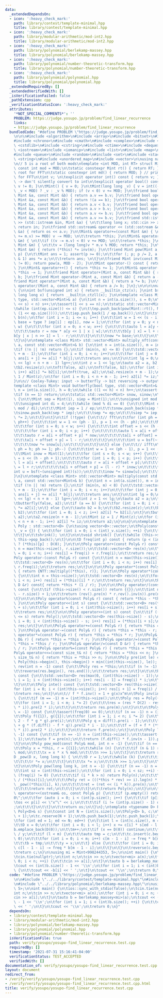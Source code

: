 ```yaml
---
data:
  _extendedDependsOn:
  - icon: ':heavy_check_mark:'
    path: library/contest/template-minimal.hpp
    title: library/contest/template-minimal.hpp
  - icon: ':heavy_check_mark:'
    path: library/modular-arithmetic/mod-int2.hpp
    title: library/modular-arithmetic/mod-int2.hpp
  - icon: ':heavy_check_mark:'
    path: library/polynomial/berlekamp-massey.hpp
    title: library/polynomial/berlekamp-massey.hpp
  - icon: ':heavy_check_mark:'
    path: library/polynomial/number-theoretic-transform.hpp
    title: library/polynomial/number-theoretic-transform.hpp
  - icon: ':heavy_check_mark:'
    path: library/polynomial/polynomial.hpp
    title: library/polynomial/polynomial.hpp
  _extendedRequiredBy: []
  _extendedVerifiedWith: []
  _isVerificationFailed: false
  _pathExtension: cpp
  _verificationStatusIcon: ':heavy_check_mark:'
  attributes:
    '*NOT_SPECIAL_COMMENTS*': ''
    PROBLEM: https://judge.yosupo.jp/problem/find_linear_recurrence
    links:
    - https://judge.yosupo.jp/problem/find_linear_recurrence
  bundledCode: "#define PROBLEM \"https://judge.yosupo.jp/problem/find_linear_recurrence\"\
    \n\n\n#include <algorithm>\n#include <array>\n#include <bitset>\n#include <cassert>\n\
    #include <chrono>\n#include <cmath>\n#include <complex>\n#include <cstdio>\n#include\
    \ <cstdlib>\n#include <cstring>\n#include <ctime>\n#include <deque>\n#include\
    \ <iostream>\n#include <iomanip>\n#include <list>\n#include <map>\n#include <numeric>\n\
    #include <queue>\n#include <random>\n#include <set>\n#include <stack>\n#include\
    \ <string>\n#include <unordered_map>\n#include <vector>\n\nusing namespace std;\n\
    \n// 5 is a root of both mods\ntemplate <int MOD, int RT> struct Mint {\n\tstatic\
    \ const int mod = MOD;\n\tstatic constexpr Mint rt() { return RT; } // primitive\
    \ root for FFT\n\tstatic constexpr int md() { return MOD; } // primitive root\
    \ for FFT\n\tint v; \n\texplicit operator int() const { return v; } // explicit\
    \ -> don't silently convert to int\n\texplicit operator bool() const { return\
    \ v != 0; }\n\tMint() { v = 0; }\n\tMint(long long _v) { v = int((-MOD <= _v &&\
    \ _v < MOD) ? _v : _v % MOD); if (v < 0) v += MOD; }\n\tfriend bool operator==(const\
    \ Mint &a, const Mint &b) { return a.v == b.v; }\n\tfriend bool operator!=(const\
    \ Mint &a, const Mint &b) { return !(a == b); }\n\tfriend bool operator<(const\
    \ Mint &a, const Mint &b) { return a.v < b.v; }\n\tfriend bool operator>(const\
    \ Mint &a, const Mint &b) { return a.v > b.v; }\n\tfriend bool operator<=(const\
    \ Mint &a, const Mint &b) { return a.v <= b.v; }\n\tfriend bool operator>=(const\
    \ Mint &a, const Mint &b) { return a.v >= b.v; }\n\tfriend std::istream& operator\
    \ >> (std::istream &in, Mint &a) { \n\t\tlong long x; std::cin >> x; a = Mint(x);\
    \ return in; }\n\tfriend std::ostream& operator << (std::ostream &os, const Mint\
    \ &a) { return os << a.v; }\n\tMint& operator+=(const Mint &m) { \n\t\tif ((v\
    \ += m.v) >= MOD) v -= MOD; \n\t\treturn *this; }\n\tMint& operator-=(const Mint\
    \ &m) { \n\t\tif ((v -= m.v) < 0) v += MOD; \n\t\treturn *this; }\n\tMint& operator*=(const\
    \ Mint &m) { \n\t\tv = (long long)v * m.v % MOD; return *this; }\n\tMint& operator/=(const\
    \ Mint &m) { return (*this) *= inv(m); }\n\tfriend Mint pow(Mint a, long long\
    \ p) {\n\t\tMint ans = 1; assert(p >= 0);\n\t\tfor (; p; p /= 2, a *= a) if (p\
    \ & 1) ans *= a;\n\t\treturn ans; \n\t}\n\tfriend Mint inv(const Mint &a) { assert(a.v\
    \ != 0); return pow(a, MOD - 2); }\n\tMint operator-() const { return Mint(-v);\
    \ }\n\tMint& operator++() { return *this += 1; }\n\tMint& operator--() { return\
    \ *this -= 1; }\n\tfriend Mint operator+(Mint a, const Mint &b) { return a +=\
    \ b; }\n\tfriend Mint operator-(Mint a, const Mint &b) { return a -= b; }\n\t\
    friend Mint operator*(Mint a, const Mint &b) { return a *= b; }\n\tfriend Mint\
    \ operator/(Mint a, const Mint &b) { return a /= b; }\n};\n\n\n\nnamespace NTT\
    \ {\n\nint bsf(unsigned int x) { return __builtin_ctz(x); }\nint bsf(unsigned\
    \ long long x) { return __builtin_ctzll(x); }\n\ntemplate <class Mint> void nft(bool\
    \ type, std::vector<Mint>& a) {\n\tint n = int(a.size()), s = 0;\n\twhile ((1\
    \ << s) < n) s++;\n\tassert(1 << s == n);\n\tstatic std::vector<Mint> ep, iep;\n\
    \twhile (int(ep.size()) <= s) {\n\t\tep.push_back(pow(Mint::rt(), Mint(-1).v /\
    \ (1 << ep.size())));\n\t\tiep.push_back(1 / ep.back());\n\t}\n\tstd::vector<Mint>\
    \ b(n);\n\tfor (int i = 1; i <= s; i++) {\n\t\tint w = 1 << (s - i);\n\t\tMint\
    \ base = type ? iep[i] : ep[i], now = 1;\n\t\tfor (int y = 0; y < n / 2; y +=\
    \ w) {\n\t\t\tfor (int x = 0; x < w; x++) {\n\t\t\t\tauto l = a[y << 1 | x];\n\
    \t\t\t\tauto r = now * a[y << 1 | x | w];\n\t\t\t\tb[y | x] = l + r;\n\t\t\t\t\
    b[y | x | n >> 1] = l - r;\n\t\t\t}\n\t\t\tnow *= base;\n\t\t}\n\t\tswap(a, b);\n\
    \t}\n}\n\ntemplate <class Mint> std::vector<Mint> multiply_nft(const std::vector<Mint>&\
    \ a, const std::vector<Mint>& b) {\n\tint n = int(a.size()), m = int(b.size());\n\
    \tif (!n || !m) return {};\n\tif (min(n, m) <= 8) {\n\t\tstd::vector<Mint> ans(n\
    \ + m - 1);\n\t\tfor (int i = 0; i < n; i++)\n\t\t\tfor (int j = 0; j < m; j++)\
    \ ans[i + j] += a[i] * b[j];\n\t\treturn ans;\n\t}\n\tint lg = 0;\n\twhile ((1\
    \ << lg) < n + m - 1) lg++;\n\tint z = 1 << lg;\n\tauto a2 = a, b2 = b;\n\ta2.resize(z);\n\
    \tb2.resize(z);\n\tnft(false, a2);\n\tnft(false, b2);\n\tfor (int i = 0; i < z;\
    \ i++) a2[i] *= b2[i];\n\tnft(true, a2);\n\ta2.resize(n + m - 1);\n\tMint iz =\
    \ 1 / Mint(z);\n\tfor (int i = 0; i < n + m - 1; i++) a2[i] *= iz;\n\treturn a2;\n\
    }\n\n// Cooley-Tukey: input -> butterfly -> bit reversing -> output \n// bit reversing\n\
    template <class Mint> void butterfly(bool type, std::vector<Mint>& a) {\n\tint\
    \ n = int(a.size()), h = 0;\n\twhile ((1 << h) < n) h++;\n\tassert(1 << h == n);\n\
    \tif (n == 1) return;\n\n\tstatic std::vector<Mint> snow, sinow;\n\tif (snow.empty())\
    \ {\n\t\tMint sep = Mint(1), siep = Mint(1);\n\t\tunsigned int mod = Mint(-1).v;\n\
    \t\tunsigned int di = 4;\n\t\twhile (mod % di == 0) {\n\t\t\tMint ep = pow(Mint::rt(),\
    \ mod / di);\n\t\t\tMint iep = 1 / ep;\n\t\t\tsnow.push_back(siep * ep);\n\t\t\
    \tsinow.push_back(sep * iep);\n\t\t\tsep *= ep;\n\t\t\tsiep *= iep;\n\t\t\tdi\
    \ *= 2;\n\t\t}\n\t}\n\tif (!type) {\n\t\t// fft\n\t\tfor (int ph = 1; ph <= h;\
    \ ph++) {\n\t\t\tint w = 1 << (ph - 1), p = 1 << (h - ph);\n\t\t\tMint now = Mint(1);\n\
    \t\t\tfor (int s = 0; s < w; s++) {\n\t\t\t\tint offset = s << (h - ph + 1);\n\
    \t\t\t\tfor (int i = 0; i < p; i++) {\n\t\t\t\t\tauto l = a[i + offset];\n\t\t\
    \t\t\tauto r = a[i + offset + p] * now;\n\t\t\t\t\ta[i + offset] = l + r;\n\t\t\
    \t\t\ta[i + offset + p] = l - r;\n\t\t\t\t}\n\t\t\t\tint u = bsf(~(unsigned int)(s));\n\
    \t\t\t\tnow *= snow[u];\n\t\t\t}\n\t\t}\n\t} else {\n\t\t// ifft\n\t\tfor (int\
    \ ph = h; ph >= 1; ph--) {\n\t\t\tint w = 1 << (ph - 1), p = 1 << (h - ph);\n\t\
    \t\tMint inow = Mint(1);\n\t\t\tfor (int s = 0; s < w; s++) {\n\t\t\t\tint offset\
    \ = s << (h - ph + 1);\n\t\t\t\tfor (int i = 0; i < p; i++) {\n\t\t\t\t\tauto\
    \ l = a[i + offset];\n\t\t\t\t\tauto r = a[i + offset + p];\n\t\t\t\t\ta[i + offset]\
    \ = l + r;\n\t\t\t\t\ta[i + offset + p] = (l - r) * inow;\n\t\t\t\t}\n\t\t\t\t\
    int u = bsf(~(unsigned int)(s));\n\t\t\t\tinow *= sinow[u];\n\t\t\t}\n\t\t}\n\t\
    }\n}\n\ntemplate <class Mint> std::vector<Mint> multiply(const std::vector<Mint>&\
    \ a, const std::vector<Mint>& b) {\n\tint n = int(a.size()), m = int(b.size());\n\
    \tif (!n || !m) return {};\n\tif (min(n, m) < 8) {\n\t\tstd::vector<Mint> ans(n\
    \ + m - 1);\n\t\tfor (int i = 0; i < n; i++)\n\t\t\tfor (int j = 0; j < m; j++)\
    \ ans[i + j] += a[i] * b[j];\n\t\treturn ans;\n\t}\n\tint lg = 0;\n\twhile ((1\
    \ << lg) < n + m - 1) lg++;\n\tint z = 1 << lg;\n\tauto a2 = a;\n\ta2.resize(z);\n\
    \tbutterfly(false, a2);\n\tif (a == b) {\n\t\tfor (int i = 0; i < z; i++) a2[i]\
    \ *= a2[i];\n\t} else {\n\t\tauto b2 = b;\n\t\tb2.resize(z);\n\t\tbutterfly(false,\
    \ b2);\n\t\tfor (int i = 0; i < z; i++) a2[i] *= b2[i];\n\t}\n\tbutterfly(true,\
    \ a2);\n\ta2.resize(n + m - 1);\n\tMint iz = 1 / Mint(z);\n\tfor (int i = 0; i\
    \ < n + m - 1; i++) a2[i] *= iz;\n\treturn a2;\n}\n\n}\n\ntemplate <class D> struct\
    \ Poly : std::vector<D> {\n\tusing vector<D>::vector;\n\tPoly(const std::vector<D>&\
    \ _v = {}) { \n\t\tfor (int i = 0; i < (int)_v.size(); ++i) {\n\t\t\tthis->push_back(_v[i]);\n\
    \t\t}\n\t\tshrink(); \n\t}\n\n\tvoid shrink() {\n\t\twhile (this->size() && !this->back())\
    \ this->pop_back();\n\t}\n\n\tD freq(int p) const { return (p < (int)this->size())\
    \ ? (*this)[p] : D(0); }\n\t\n\tPoly operator+(const Poly& r) const {\n\t\tint\
    \ n = max(this->size(), r.size());\n\t\tstd::vector<D> res(n);\n\t\tfor (int i\
    \ = 0; i < n; i++) res[i] = freq(i) + r.freq(i);\n\t\treturn res;\n\t}\n\t\n\t\
    Poly operator-(const Poly& r) const {\n\t\tint n = max(this->size(), r.size());\n\
    \t\tstd::vector<D> res(n);\n\t\tfor (int i = 0; i < n; i++) res[i] = freq(i) -\
    \ r.freq(i);\n\t\treturn res;\n\t}\n\t\n\tPoly operator*(const Poly& r) const\
    \ { return {NTT::multiply((*this), r)}; }\n\t\n\tPoly operator*(const D& r) const\
    \ {\n\t\tint n = this->size();\n\t\tstd::vector<D> res(n);\n\t\tfor (int i = 0;\
    \ i < n; i++) res[i] = (*this)[i] * r;\n\t\treturn res;\n\t}\n\n\tPoly operator/(const\
    \ D &r) const{ return *this * (1 / r); }\n\t\n\tPoly operator/(const Poly& r)\
    \ const {\n\t\tif (this->size() < r.size()) return {{}};\n\t\tint n = (int)this->size()\
    \ - r.size() + 1;\n\t\treturn (rev().pre(n) * r.rev().inv(n)).pre(n).rev(n);\n\
    \t}\n\t\n\tPoly operator%(const Poly& r) const { return *this - *this / r * r;\
    \ }\n\t\n\tPoly operator<<(int s) const {\n\t\tstd::vector<D> res(this->size()\
    \ + s);\n\t\tfor (int i = 0; i < (int)this->size(); i++) res[i + s] = (*this)[i];\n\
    \t\treturn res;\n\t}\n\n\tPoly operator>>(int s) const {\n\t\tif ((int)this->size()\
    \ <= s) return Poly();\n\t\tstd::vector<D> res(this->size() - s);\n\t\tfor (int\
    \ i = 0; i < (int)this->size() - s; i++) res[i] = (*this)[i + s];\n\t\treturn\
    \ res;\n\t}\n\t\n\tPoly& operator+=(const Poly& r) { return *this = *this + r;\
    \ }\n\tPoly& operator-=(const Poly& r) { return *this = *this - r; }\n\tPoly&\
    \ operator*=(const Poly& r) { return *this = *this * r; }\n\tPoly& operator*=(const\
    \ D& r) { return *this = *this * r; }\n\tPoly& operator/=(const Poly& r) { return\
    \ *this = *this / r; }\n\tPoly& operator/=(const D &r) { return *this = *this\
    \ / r; }\n\tPoly& operator%=(const Poly& r) { return *this = *this % r; }\n\t\
    Poly& operator<<=(const size_t& n) { return *this = *this << n; }\n\tPoly& operator>>=(const\
    \ size_t& n) { return *this = *this >> n; }\n\n\tPoly pre(int le) const { return\
    \ Poly(this->begin(), this->begin() + min((int)this->size(), le)); }\n\t\n\tPoly\
    \ rev(int n = -1) const {\n\t\tPoly res = *this;\n\t\tif (n != -1) res.resize(n);\n\
    \t\treverse(res.begin(), res.end());\n\t\treturn res;\n\t}\n\t\n\tPoly diff()\
    \ const {\n\t\tstd::vector<D> res(max(0, (int)this->size() - 1));\n\t\tfor (int\
    \ i = 1; i < (int)this->size(); i++) res[i - 1] = freq(i) * i;\n\t\treturn res;\n\
    \t}\n\t\n\tPoly inte() const {\n\t\tstd::vector<D> res(this->size() + 1);\n\t\t\
    for (int i = 0; i < (int)this->size(); i++) res[i + 1] = freq(i) / (i + 1);\n\t\
    \treturn res;\n\t}\n\n\t// f * f.inv() = 1 + g(x)x^m\n\tPoly inv(int m = -1) const\
    \ {\n\t\tif (m == -1) m = (int)this->size();\n\t\tPoly res = Poly({D(1) / freq(0)});\n\
    \t\tfor (int i = 1; i < m; i *= 2) {\n\t\t\tres = (res * D(2) - res * res * pre(2\
    \ * i)).pre(2 * i);\n\t\t}\n\t\treturn res.pre(m);\n\t}\n\t\n\tPoly exp(int n\
    \ = -1) const {\n\t\tassert(freq(0) == 0);\n\t\tif (n == -1) n = (int)this->size();\n\
    \t\tPoly f({1}), g({1});\n\t\tfor (int i = 1; i < n; i *= 2) {\n\t\t\tg = (g *\
    \ 2 - f * g * g).pre(i);\n\t\t\tPoly q = diff().pre(i - 1);\n\t\t\tPoly w = (q\
    \ + g * (f.diff() - f * q)).pre(2 * i - 1);\n\t\t\tf = (f + f * (*this - w.inte()).pre(2\
    \ * i)).pre(2 * i);\n\t\t}\n\t\treturn f.pre(n);\n\t}\n\t\n\tPoly log(int n =\
    \ -1) const {\n\t\tif (n == -1) n = (int)this->size();\n\t\tassert(freq(0) ==\
    \ 1);\n\t\tauto f = pre(n);\n\t\treturn (f.diff() * f.inv(n - 1)).pre(n - 1).inte();\n\
    \t}\n\n\tPoly pow_mod(const Poly& mod, int n = -1) {\n\t\tif (n == -1) n = this->size();\n\
    \t\tPoly x = *this, r = {{1}};\n\t\twhile (n) {\n\t\t\tif (n & 1) r = r * x %\
    \ mod;\n\t\t\tx = x * x % mod;\n\t\t\tn >>= 1;\n\t\t}\n\t\treturn r;\n\t}\n\n\t\
    D _pow(D x, long long k) { \n\t\tD r = 1;\n\t\twhile (k) {\n\t\t\tif (k & 1) {\n\
    \t\t\t\tr *= x;\n\t\t\t}\n\t\t\tx *= x;\n\t\t\tk >>= 1;\n\t\t}\n\t\treturn r;\n\
    \t}\n\n\tPoly pow(long long k, int n = -1) {\n\t\tif (n == -1) n = this->size();\n\
    \t\tint sz = (int)this->size();\n\t\tfor (int i = 0; i < sz; ++i) {\n\t\t\tif\
    \ (freq(i) != 0) {\n\t\t\t\tif (i * k > n) return Poly(n);\n\t\t\t\tD rev = 1\
    \ / (*this)[i];\n\t\t\t\tPoly ret = (((*this * rev) >> i).log(n) * k).exp(n) *\
    \ _pow((*this)[i], k);\n\t\t\t\tret = (ret << (i * k)).pre(n);\n\t\t\t\tret.resize(n);\n\
    \t\t\t\treturn ret;\n\t\t\t}\n\t\t}\n\t\treturn Poly(n);\n\t}\n\n\tfriend ostream&\
    \ operator<<(ostream& os, const Poly& p) {\n\t\tif (p.empty()) return os << \"\
    0\";\n\t\tfor (auto i = 0; i < (int)p.size(); i++) {\n\t\t\tif (p[i]) {\n\t\t\t\
    \tos << p[i] << \"x^\" << i;\n\t\t\t\tif (i != (int)p.size() - 1) os << \"+\"\
    ;\n\t\t\t}\n\t\t}\n\t\treturn os;\n\t}\n};\ntemplate <typename D> Poly<D> berlekamp_massey(const\
    \ Poly<D>& s) {\n\tconst int N = (int)s.size();\n\tPoly<D> b, c;\n\tb.reserve(N\
    \ + 1);\n\tc.reserve(N + 1);\n\tb.push_back(1);\n\tc.push_back(1);\n\tD y = D(1);\n\
    \tfor (int ed = 1; ed <= N; ed++) {\n\t\tint l = (int)c.size(), m = (int)b.size();\n\
    \t\tD x = 0;\n\t\tfor (int i = 0; i < l; i++) x += c[i] * s[ed - l + i];\n\t\t\
    b.emplace_back(D(0));\n\t\tm++;\n\t\tif (x == D(0)) continue;\n\t\tD freq = x\
    \ / y;\n\t\tif (l < m) {\n\t\t\tauto tmp = c;\n\t\t\tc.insert(c.begin(), m - l,\
    \ 0);\n\t\t\tfor (int i = 0; i < m; i++) c[m - 1 - i] -= freq * b[m - 1 - i];\n\
    \t\t\tb = tmp;\n\t\t\ty = x;\n\t\t} else {\n\t\t\tfor (int i = 0; i < m; i++)\
    \ c[l - 1 - i] -= freq * b[m - 1 - i];\n\t\t}\n\t}\n\treverse(c.begin(), c.end());\n\
    \treturn c;\n}\n\nusing mi = Mint<998244353, 5>;\n\nint main() {\n\tios::sync_with_stdio(false);\n\
    \tcin.tie(nullptr);\n\tint n;\n\tcin >> n;\n\tvector<mi> a(n);\n\tfor (int i =\
    \ 0; i < n; ++i) {\n\t\tcin >> a[i];\n\t}\n\tauto b = berlekamp_massey<mi>(a);\n\
    \tcout << (int)b.size() - 1 << '\\n';\n\tfor (int i = 1; i < (int)b.size(); ++i)\
    \ {\n\t\tcout << -b[i] << ' ';\n\t}\n\tcout << '\\n';\n\treturn 0;\n}\n"
  code: "#define PROBLEM \"https://judge.yosupo.jp/problem/find_linear_recurrence\"\
    \n\n#include \"../../library/contest/template-minimal.hpp\"\n#include \"../../library/modular-arithmetic/mod-int2.hpp\"\
    \n#include \"../../library/polynomial/berlekamp-massey.hpp\"\n\nusing mi = Mint<998244353,\
    \ 5>;\n\nint main() {\n\tios::sync_with_stdio(false);\n\tcin.tie(nullptr);\n\t\
    int n;\n\tcin >> n;\n\tvector<mi> a(n);\n\tfor (int i = 0; i < n; ++i) {\n\t\t\
    cin >> a[i];\n\t}\n\tauto b = berlekamp_massey<mi>(a);\n\tcout << (int)b.size()\
    \ - 1 << '\\n';\n\tfor (int i = 1; i < (int)b.size(); ++i) {\n\t\tcout << -b[i]\
    \ << ' ';\n\t}\n\tcout << '\\n';\n\treturn 0;\n}"
  dependsOn:
  - library/contest/template-minimal.hpp
  - library/modular-arithmetic/mod-int2.hpp
  - library/polynomial/berlekamp-massey.hpp
  - library/polynomial/polynomial.hpp
  - library/polynomial/number-theoretic-transform.hpp
  isVerificationFile: true
  path: verify/yosupo/yosupo-find_linear_recurrence.test.cpp
  requiredBy: []
  timestamp: '2021-07-31 15:16:41-04:00'
  verificationStatus: TEST_ACCEPTED
  verifiedWith: []
documentation_of: verify/yosupo/yosupo-find_linear_recurrence.test.cpp
layout: document
redirect_from:
- /verify/verify/yosupo/yosupo-find_linear_recurrence.test.cpp
- /verify/verify/yosupo/yosupo-find_linear_recurrence.test.cpp.html
title: verify/yosupo/yosupo-find_linear_recurrence.test.cpp
---
```


